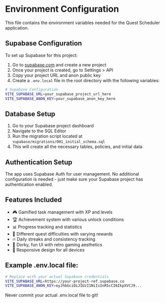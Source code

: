 # Environment Configuration

This file contains the environment variables needed for the Quest Scheduler application.

## Supabase Configuration

To set up Supabase for this project:

1. Go to [supabase.com](https://supabase.com) and create a new project
2. Once your project is created, go to Settings > API
3. Copy your project URL and anon public key
4. Create a `.env.local` file in the root directory with the following variables:

```bash
# Supabase Configuration
VITE_SUPABASE_URL=your_supabase_project_url_here
VITE_SUPABASE_ANON_KEY=your_supabase_anon_key_here
```

## Database Setup

1. Go to your Supabase project dashboard
2. Navigate to the SQL Editor
3. Run the migration script located at `supabase/migrations/001_initial_schema.sql`
4. This will create all the necessary tables, policies, and initial data

## Authentication Setup

The app uses Supabase Auth for user management. No additional configuration is needed - just make sure your Supabase project has authentication enabled.

## Features Included

- 🎮 Gamified task management with XP and levels
- 🏆 Achievement system with various unlock conditions  
- 📊 Progress tracking and statistics
- 🎯 Different quest difficulties with varying rewards
- 🔥 Daily streaks and consistency tracking
- 🎨 Dorky, fun UI with retro gaming aesthetics
- 📱 Responsive design for all devices

## Example .env.local file:

```bash
# Replace with your actual Supabase credentials
VITE_SUPABASE_URL=https://your-project-ref.supabase.co
VITE_SUPABASE_ANON_KEY=eyJhbGciOiJIUzI1NiIsInR5cCI6IkpXVCJ9...
```

Never commit your actual .env.local file to git!